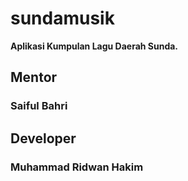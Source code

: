 # sundamusik

**Aplikasi Kumpulan Lagu Daerah Sunda.**

## Mentor

### Saiful Bahri

## Developer

### Muhammad Ridwan Hakim
